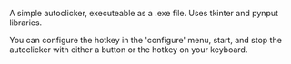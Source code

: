 A simple autoclicker, executeable as a .exe file. Uses tkinter and pynput libraries.

You can configure the hotkey in the 'configure' menu, start, and stop the autoclicker with either a button or the hotkey on your keyboard.
